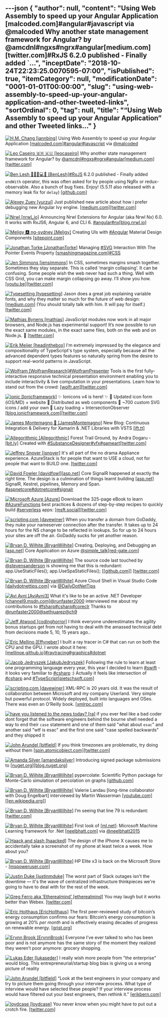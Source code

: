 ---json
{
  "author": null,
  "content": "Using Web Assembly to speed up your Angular Application [malcoded.com]#angular#javascript via @malcoded       Why another state management framework for Angular? by @amcdnl#ngxs#ngrx#angular[medium.com][twitter.com]#RxJS 6.2.0 published - Finally added `...",
  "inceptDate": "2018-10-24T22:23:25.0070595-07:00",
  "isPublished": true,
  "itemCategory": null,
  "modificationDate": "0001-01-01T00:00:00",
  "slug": "using-web-assembly-to-speed-up-your-angular-application-and-other-tweeted-links",
  "sortOrdinal": 0,
  "tag": null,
  "title": "“Using Web Assembly to speed up your Angular Application” and other Tweeted links…"
}
---

[<img alt="H.M. Chang [iannbing]" src="https://songhay.blob.core.windows.net:443/shared-social-twitter/iannbing.jpg">](null) Using Web Assembly to speed up your Angular Application [[malcoded.com]](https://malcoded.com/posts/web-assembly-angular)[#angular](http://twitter.com/search?q='%23angular)[#javascript](http://twitter.com/search?q='%23javascript) via [@malcoded](http://twitter.com/@malcoded)

[<img alt="Leo Caseiro 🇧🇷 🇦🇺 [leocaseiro]" src="https://songhay.blob.core.windows.net:443/shared-social-twitter/leocaseiro.jpg">](https://t.co/97SxlRH0SX) Why another state management framework for Angular? by [@amcdnl](http://twitter.com/@amcdnl)[#ngxs](http://twitter.com/search?q='%23ngxs)[#ngrx](http://twitter.com/search?q='%23ngrx)[#angular](http://twitter.com/search?q='%23angular)[[medium.com]](https://medium.com/@amcdnl/why-another-state-management-framework-for-angular-b4b4c19ef664)[[twitter.com]](https://twitter.com/leocaseiro/status/998336973407444992/photo/1)

[<img alt="Ben Lesh 🧢🏋️‍♂️💻🎨 [BenLesh]" src="https://songhay.blob.core.windows.net:443/shared-social-twitter/BenLesh.jpg">](https://t.co/0LoT7vCfRy)[#RxJS](http://twitter.com/search?q='%23RxJS) 6.2.0 published - Finally added `endWith` operator, this was often asked for by people using NgRx or redux-observable. Also a bunch of bug fixes. Enjoy! (5.5.11 also released with a memory leak fix for `delay`) [[github.com]](https://github.com/ReactiveX/rxjs/blob/master/CHANGELOG.md#620-2018-05-22)

[<img alt="Alexey Zuev [yurzui]" src="https://songhay.blob.core.windows.net:443/shared-social-twitter/yurzui.jpg">](https://t.co/JaeLq86jMC) Just published new article about how i prefer debugging new Angular Ivy engine. [[medium.com]](https://medium.com/@a.yurich.zuev/angular-ivy-change-detection-execution-are-you-prepared-ab68d4231f2c)[[twitter.com]](https://twitter.com/yurzui/status/997940266005860353/photo/1)

[<img alt="Nrwl [nrwl_io]" src="https://songhay.blob.core.windows.net:443/shared-social-twitter/nrwl_io.jpg">](https://t.co/Yc4V2hMtIQ) Announcing Nrwl Extensions for Angular (aka Nrwl Nx) 6.0. It works with RxJS6, Angular 6, and CLI 6. [#angular](http://twitter.com/search?q='%23angular)[#nx](http://twitter.com/search?q='%23nx)[[blog.nrwl.io]](https://blog.nrwl.io/announcing-nrwl-nx-6-0-29b963d87d8e)

[<img alt="Meligy 🅰️ ng-sydney [Meligy]" src="https://songhay.blob.core.windows.net:443/shared-social-twitter/Meligy.jpeg">](https://t.co/l318930X1B) Creating UIs with [#Angular](http://twitter.com/search?q='%23Angular) Material Design Components [[sitepoint.com]](https://www.sitepoint.com/angular-material-design-components/)

[<img alt="Jonathan Torke [JonathanTorke]" src="https://songhay.blob.core.windows.net:443/shared-social-twitter/JonathanTorke.jpg">](https://t.co/xJko0PKiSE) Managing [#SVG](http://twitter.com/search?q='%23SVG) Interaction With The Pointer Events Property [[smashingmagazine.com]](https://www.smashingmagazine.com/2018/05/svg-interaction-pointer-events-property/)[#CSS](http://twitter.com/search?q='%23CSS)

[<img alt="Jen Simmons [jensimmons]" src="https://songhay.blob.core.windows.net:443/shared-social-twitter/jensimmons.jpg">](https://t.co/8FEcRMJN4d) In CSS, sometimes margins smash together. Sometimes they stay separate. This is called ‘margin collapsing’. It can be confusing. Some people wish the web never had such a thing. Well with CSS Grid, you can make margin collapsing go away. I’ll show you how. [[youtu.be]](https://youtu.be/jfHNzL5h1Aw)[[twitter.com]](https://twitter.com/jensimmons/status/998942436289368070/video/1)

[<img alt="Typesetting [typesetting]" src="https://songhay.blob.core.windows.net:443/shared-social-twitter/typesetting.jpg">](https://t.co/5lYp1LF61e) Jason does a great job explaining variable fonts, and why they matter so much for the future of web design: [[medium.com]](https://medium.com/@jpamental/the-evolution-of-typography-with-variable-fonts-7cd0078b5ceb) (You should totally talk with him. It will pay for itself.) [[twitter.com]](https://twitter.com/jpamental/status/997684783999307776)

[<img alt="Mathias Bynens [mathias]" src="https://songhay.blob.core.windows.net:443/shared-social-twitter/mathias.jpg">](https://t.co/apeIBWukSN) JavaScript modules now work in all major browsers, and Node.js has experimental support! It’s now possible to run the exact same modules, in the exact same files, both on the web and on Node.js. 🤯 [[twitter.com]](https://twitter.com/mathias/status/996133744917409792/photo/1)

[<img alt="Erik Meijer [headinthebox]" src="https://songhay.blob.core.windows.net:443/shared-social-twitter/headinthebox.jpeg">](http://t.co/LX6r9PgJAw) I'm extremely impressed by the elegance and compositionality of TypeScript's type system, especially because all the advanced dependent types features so naturally spring from the desire to support real-world patterns in JavaScript. 

[<img alt="Wolfram [WolframResearch]" src="https://songhay.blob.core.windows.net:443/shared-social-twitter/WolframResearch.png">](http://t.co/Vsckdj3BIQ)[#WolframPresenter](http://twitter.com/search?q='%23WolframPresenter) Tools is the first fully-interactive responsive technical presentation environment enabling you to include interactivity &amp; live computation in your presentations. Learn how to stand out from the crowd: [[wolfr.am]](https://wolfr.am/tZQIP5zQ)[[twitter.com]](https://twitter.com/WolframResearch/status/997478921313628160/photo/1)

[<img alt="ionic [Ionicframework]" src="https://songhay.blob.core.windows.net:443/shared-social-twitter/Ionicframework.jpg">](https://t.co/Lcs1wacRE3) ✨ Ionicons v4 is here! ✨ 🔹 Updated icon form (iOS/MD) + website 🔹 Distributed as web components 🔹 ~700 custom SVG icons / add your own 🔹 Lazy loading + IntersectionObserver [[blog.ionicframework.com]](https://blog.ionicframework.com/announcing-ionicons-v4/)[[twitter.com]](https://twitter.com/Ionicframework/status/998652834177601536/video/1)

[<img alt="James Montemagno 🙈 [JamesMontemagno]" src="https://songhay.blob.core.windows.net:443/shared-social-twitter/JamesMontemagno.jpg">](https://t.co/5USXLfbaf4) New Blog: Continuous Integration &amp; Delivery for Xamarin &amp; .NET Libraries with VSTS [[ift.tt]](https://ift.tt/2IDQ66B)

[<img alt="Allegorithmic [Allegorithmic]" src="https://songhay.blob.core.windows.net:443/shared-social-twitter/Allegorithmic.jpg">](http://t.co/yg9IDSlP3S) Forest Trail Ground, by Andra Dogaru - [[bit.ly]](http://bit.ly/2KQYZXR) Created with [#SubstanceDesigner](http://twitter.com/search?q='%23SubstanceDesigner)[#vfx](http://twitter.com/search?q='%23vfx)[#gameart](http://twitter.com/search?q='%23gameart)[[twitter.com]](https://twitter.com/Allegorithmic/status/998235656395599872/photo/1)

[<img alt="Jeffrey Snover [jsnover]" src="https://songhay.blob.core.windows.net:443/shared-social-twitter/jsnover.jpg">](https://t.co/QYHvGE7Gju) It's all part of the no drama Appliance experience. AzureStack is for people that want to USE a cloud, not for people that want to BUILD one. [[twitter.com]](https://twitter.com/Darmour_MSFT/status/998896003016097792)

[<img alt="David Fowler [davidfowl]" src="https://songhay.blob.core.windows.net:443/shared-social-twitter/davidfowl.jpeg">](https://t.co/XKK4NcxDZ3)[[asp.net]](http://ASP.NET) Core SignalR happened at exactly the right time. The design is a culmination of things learnt building [[asp.net]](http://ASP.NET) SignalR, Kestrel, pipelines, Memory and Span. [#aspnetcore](http://twitter.com/search?q='%23aspnetcore)[#dotnetcore](http://twitter.com/search?q='%23dotnetcore)[#signalr](http://twitter.com/search?q='%23signalr)

[<img alt="Microsoft Azure [Azure]" src="https://songhay.blob.core.windows.net:443/shared-social-twitter/Azure.jpg">](http://t.co/vFtkLITsAX) Download the 325-page eBook to learn [#AzureFunctions](http://twitter.com/search?q='%23AzureFunctions) best practices &amp; dozens of step-by-step recipes to quickly build [#serverless](http://twitter.com/search?q='%23serverless) apps: [[msft.social]](http://msft.social/TpYHNP)[[twitter.com]](https://twitter.com/Azure/status/998849749091606528/photo/1)

[<img alt="scripting.com [davewiner]" src="https://songhay.blob.core.windows.net:443/shared-social-twitter/davewiner.jpg">](https://t.co/ztgzDGiyOj) When you transfer a domain from GoDaddy, they nuke your nameserver connection after the transfer. It takes up to 24 hours for the NS change to be reflected in lookups. So for up to 24 hours your sites are off the air. GoDaddy sucks for yet another reason. 

[<img alt="Bryan D. Wilhite [BryanWilhite]" src="https://songhay.blob.core.windows.net:443/shared-social-twitter/BryanWilhite.jpeg">](http://t.co/UNdqV0Z1zz) Creating, Deploying, and Debugging an [[asp.net]](http://ASP.NET) Core Application on Azure [@simple_talk](http://twitter.com/@simple_talk)[[red-gate.com]](https://www.red-gate.com/simple-talk/cloud/cloud-development/creating-deploying-and-debugging-an-asp-net-core-application-on-azure/)

[<img alt="Bryan D. Wilhite [BryanWilhite]" src="https://songhay.blob.core.windows.net:443/shared-social-twitter/BryanWilhite.jpeg">](http://t.co/UNdqV0Z1zz) The source code last touched by [@stevensanderson](http://twitter.com/@stevensanderson) is showing me that this is redundant: app.UseStaticFiles(); app.UseSpaStaticFiles(); [[[github.com]](https://github.com/aspnet/JavaScriptServices/blob/15d2f5a898da584433e38c82d5b09c375d9f87b7/src/Microsoft.AspNetCore.SpaServices.Extensions/StaticFiles/SpaStaticFilesExtensions.cs)] [[twitter.com]](https://twitter.com/BryanWilhite/status/997608506806042624/photo/1)

[<img alt="Bryan D. Wilhite [BryanWilhite]" src="https://songhay.blob.core.windows.net:443/shared-social-twitter/BryanWilhite.jpeg">](http://t.co/UNdqV0Z1zz) Azure Cloud Shell in Visual Studio Code [[dailydotnettips.com]](https://dailydotnettips.com/azure-cloud-shell-in-visual-studio-code/) via [@DailyDotNetTips](http://twitter.com/@DailyDotNetTips)

[<img alt="Avi Avni [AviAvni3]" src="https://songhay.blob.core.windows.net:443/shared-social-twitter/AviAvni3.jpg">](https://t.co/apXNx5laXx) What it's like to be an active .NET Developer [[channel9.msdn.com]](https://channel9.msdn.com/Shows/On-NET/What-its-like-to-be-an-active-NET-Developer)[@runfaster2000](http://twitter.com/@runfaster2000) interviewed me about my contributions to [#fsharp](http://twitter.com/search?q='%23fsharp)[#csharp](http://twitter.com/search?q='%23csharp)[#coreclr](http://twitter.com/search?q='%23coreclr) Thanks to [@runfaster2000](http://twitter.com/@runfaster2000)[@sethjuarez](http://twitter.com/@sethjuarez)[@ch9](http://twitter.com/@ch9)

[<img alt="Jeff Atwood [codinghorror]" src="https://songhay.blob.core.windows.net:443/shared-social-twitter/codinghorror.png">](http://t.co/rM9N1bQpLr) I think everyone underestimates the agility bonus startups get from not having to deal with the amassed technical debt from decisions made 5, 10, 15 years ago.. 

[<img alt="Eric Mellino [Effyneber]" src="https://songhay.blob.core.windows.net:443/shared-social-twitter/Effyneber.jpg">](https://t.co/poS1Mu6ckp) I built a ray tracer in C# that can run on both the CPU and the GPU. I wrote about it here: [[mellinoe.github.io]](https://mellinoe.github.io/graphics/2018/05/19/writing-a-portable-cpu-gpu-ray-tracer-in-c.html)[#raytracing](http://twitter.com/search?q='%23raytracing)[#graphics](http://twitter.com/search?q='%23graphics)[#dotnet](http://twitter.com/search?q='%23dotnet)

[<img alt="Jacob Jedryszek [JakubJedryszek]" src="https://songhay.blob.core.windows.net:443/shared-social-twitter/JakubJedryszek.jpg">](https://t.co/OdJs1nqtwW) Following the rule to learn at least one programming language every year, this year I decided to learn [#swift](http://twitter.com/search?q='%23swift) - it looks very familiar to [#csharp](http://twitter.com/search?q='%23csharp) :) Actually it feels like intersection of [#csharp](http://twitter.com/search?q='%23csharp) and [#TypeScript](http://twitter.com/search?q='%23TypeScript)[[pietschsoft.com]](http://pietschsoft.com/post/2014/06/07/Basic-Comparison-of-C-and-Apple-Swift-Programming-Language-Syntax)

[<img alt="scripting.com [davewiner]" src="https://songhay.blob.core.windows.net:443/shared-social-twitter/davewiner.jpg">](https://t.co/ztgzDGiyOj) XML-RPC is 20 years old. It was the result of collaboration between Microsoft and my company Userland. Very simple but powerful protocol. Widely deployed, built into languages and OSes. There was even an O’Reilly book. [[xmlrpc.com]](http://xmlrpc.com)

[<img alt="have you listened to the news today? [ra]" src="https://songhay.blob.core.windows.net:443/shared-social-twitter/ra.png">](https://t.co/liINP7wItr) if you ever feel like a bad coder dont forget that the software engineers behind the bourne shell needed a way to end their `case` statement and one of them said "what about `esac`" and another said "wtf is esac" and the first one said "case spelled backwards" and they shipped it 

[<img alt="John Arundel [bitfield]" src="https://songhay.blob.core.windows.net:443/shared-social-twitter/bitfield.jpeg">](https://t.co/OfjPk1VNvq) If you think timezones are problematic, try doing without them [[spin.atomicobject.com]](https://spin.atomicobject.com/2018/04/21/history-of-timekeeping/)[[twitter.com]](https://twitter.com/bitfield/status/997801828057313280/photo/1)

[<img alt="Amanda Silver [amandaksilver]" src="https://songhay.blob.core.windows.net:443/shared-social-twitter/amandaksilver.jpg">](null) Introducing signed package submissions to [[nuget.org]](http://NuGet.org)[[blog.nuget.org]](https://blog.nuget.org/20180522/Introducing-signed-package-submissions.html)

[<img alt="Bryan D. Wilhite [BryanWilhite]" src="https://songhay.blob.core.windows.net:443/shared-social-twitter/BryanWilhite.jpeg">](http://t.co/UNdqV0Z1zz) pypercolate: Scientific Python package for Monte-Carlo simulation of percolation on graphs [[github.com]](https://github.com/andsor/pypercolate/)

[<img alt="Bryan D. Wilhite [BryanWilhite]" src="https://songhay.blob.core.windows.net:443/shared-social-twitter/BryanWilhite.jpeg">](http://t.co/UNdqV0Z1zz) Valerie Landau [long-time collaborator with Doug Engelbart] interviewed by Martin Wasserman [[youtube.com]](https://www.youtube.com/watch?v=62ig8ecXlrA) [[[en.wikipedia.org]](http://en.wikipedia.org/wiki/Douglas_Engelbart)] 

[<img alt="Bryan D. Wilhite [BryanWilhite]" src="https://songhay.blob.core.windows.net:443/shared-social-twitter/BryanWilhite.jpeg">](http://t.co/UNdqV0Z1zz) I’m seeing that line 79 is redundant: [[twitter.com]](https://twitter.com/BryanWilhite/status/997608505270939648/photo/1)

[<img alt="Bryan D. Wilhite [BryanWilhite]" src="https://songhay.blob.core.windows.net:443/shared-social-twitter/BryanWilhite.jpeg">](http://t.co/UNdqV0Z1zz) First look of [[ml.net]](http://ML.NET): Microsoft Machine Learning framework for .Net [[neelbhatt.com]](https://neelbhatt.com/2018/05/11/first-look-of-ml-net-microsoft-machine-learning-framework-for-net/) via [@neelbhatt2015](http://twitter.com/@neelbhatt2015)

[<img alt="Haack and slash [haacked]" src="https://songhay.blob.core.windows.net:443/shared-social-twitter/haacked.jpg">](https://t.co/DLvNK37LJn) The design of the iPhone X causes me to accidentally take a screenshot of my phone at least twice a week. How about you? 

[<img alt="Bryan D. Wilhite [BryanWilhite]" src="https://songhay.blob.core.windows.net:443/shared-social-twitter/BryanWilhite.jpeg">](http://t.co/UNdqV0Z1zz) HP Elite x3 is back on the Microsoft Store - [[mspoweruser.com]](https://mspoweruser.com/hp-elite-x3-is-back-on-the-microsoft-store/)

[<img alt="Justin Duke [justinmduke]" src="https://songhay.blob.core.windows.net:443/shared-social-twitter/justinmduke.jpg">](http://t.co/pfelT2VHi0) The worst part of Slack outages isn't the downtime — it's the wave of centralized infrastructure thinkpieces we're going to have to deal with for the rest of the week. 

[<img alt="Greg Ferro aka ‘Etherealmind’ [etherealmind]" src="https://songhay.blob.core.windows.net:443/shared-social-twitter/etherealmind.jpg">](https://t.co/wDX5CJRzzb) You may laugh but it works better than Webex. [[twitter.com]](https://twitter.com/etherealmind/status/998481787482443776/photo/1)

[<img alt="Eric Holthaus [EricHolthaus]" src="https://songhay.blob.core.windows.net:443/shared-social-twitter/EricHolthaus.jpg">](https://t.co/qiFhCliUrK) The first peer-reviewed study of bitcoin’s energy consumption confirms our fears: Bitcoin’s energy consumption is growing at 20% *per month* and is effectively erasing decades of progress on renewable energy. [[grist.org]](https://grist.org/article/bitcoins-energy-use-got-studied-and-you-libertarian-nerds-look-even-worse-than-usual/)

[<img alt="Erynn Brook [ErynnBrook]" src="https://songhay.blob.core.windows.net:443/shared-social-twitter/ErynnBrook.jpeg">](https://t.co/IGyLu8I4bZ) Everyone I’ve ever talked to who has been poor and is not anymore has the same story of the moment they realized they weren’t poor anymore: grocery shopping. 

[<img alt="Lukas Eder [lukaseder]" src="https://songhay.blob.core.windows.net:443/shared-social-twitter/lukaseder.jpg">](https://t.co/GM9UZOQazM) I really wish more people from "the enterprise" would blog. This entrepreneurial/startup blog bias is giving us a wrong picture of reality 

[<img alt="John Arundel [bitfield]" src="https://songhay.blob.core.windows.net:443/shared-social-twitter/bitfield.jpeg">](https://t.co/OfjPk1VNvq) “Look at the best engineers in your company and try to picture them going through your interview process. What type of interview would have selected these people? If your interview process would have filtered out your best engineers, then rethink it.” [[erikbern.com]](https://erikbern.com/2018/05/02/interviewing-is-a-noisy-prediction-problem.html)

[<img alt="loydcase [loydcase]" src="https://songhay.blob.core.windows.net:443/shared-social-twitter/loydcase.jpg">](https://t.co/PsNz9dSa7d) You never know when you might have to put out a crotch fire. [[twitter.com]](https://twitter.com/loydcase/status/998844105814953984/photo/1)
